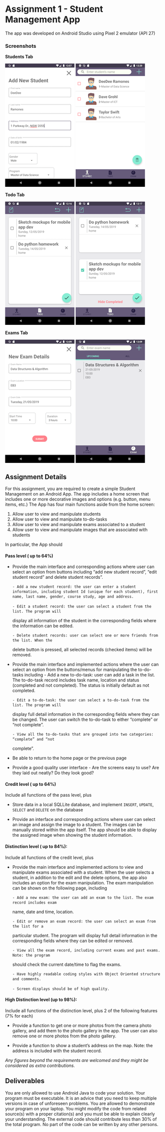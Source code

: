 # Assignment 1 - Student Management App

The app was developed on Android Studio using Pixel 2 emulator (API 27)

### Screenshots

**Students Tab**

<p align="justify">
	<img src="../images/Android_SS/as1.png">
	<img src="../images/Android_SS/as2.png">
</p>

**Todo Tab**

<p align="justify">
	<img src="../images/Android_SS/at2.png">
	<img src="../images/Android_SS/at4.png">
</p>

**Exams Tab**

<p align="justify">
	<img src="../images/Android_SS/ae1.png">
	<img src="../images/Android_SS/ae2.png">
</p>

## Assignment Details

For this assignment, you are required to create a simple Student Management on an Android
App. The app includes a home screen that includes one or more decorative images and options
(e.g. button, menu items, etc.) The App has four main functions aside from the home screen:

1. Allow user to view and manipulate students
2. Allow user to view and manipulate to-do-tasks
3. Allow user to view and manipulate exams associated to a student
4. Allow user to view and manipulate images that are associated with students

In particular, the App should

#### Pass level ( up to 64%)

-   Provide the main interface and corresponding actions where user can select an option from
    buttons including “add new student record”, “edit student record” and delete student
    records”.

        - Add a new student record: the user can enter a student information, including student Id (unique for each student), first name, last name, gender, course study, age and address.

        - Edit a student record: the user can select a student from the list. The program will

    display all information of the student in the corresponding fields where the information
    can be edited.

        - Delete student records: user can select one or more friends from the list. When the

    delete button is pressed, all selected records (checked items) will be removed.

-   Provide the main interface and implemented actions where the user can select an option from
    the buttons/menus for manipulating the to-do-tasks including - Add a new to-do-task: user can add a task in the list. The to-do-task record includes
    task name, location and status (completed and not completed). The status is initially
    default as not completed.

        - Edit a to-do-task: the user can select a to-do-task from the list. The program will

    display full detail information in the corresponding fields where they can be changed.
    The user can switch the to-do-task to either “complete” or “not complete”.

        - View all the to-do-tasks that are grouped into two categories: “complete” and “not

    complete”.

-   Be able to return to the home page or the previous page

-   Provide a good quality user interface - Are the screens easy to use? Are they laid out neatly?
    Do they look good?

#### Credit level ( up to 64%)

Include all functions of the pass level, plus

-   Store data in a local SQLLite database, and implement `INSERT`, `UPDATE`, `SELECT` and
    `DELETE` on the database

-   Provide an interface and corresponding actions where user can select an image and assign
    the image to a student. The images can be manually stored within the app itself. The app
    should be able to display the assigned image when showing the student information.

#### Distinction level ( up to 84%):

Include all functions of the credit level, plus

-   Provide the main interface and implemented actions to view and manipulate exams
    associated with a student. When the user selects a student, in addition to the edit and the
    delete options, the app also includes an option for the exam manipulation. The exam
    manipulation can be shown on the following page, including

        - Add a new exam: the user can add an exam to the list. The exam record includes exam

    name, date and time, location.

        - Edit or remove an exam record: the user can select an exam from the list for a

    particular student. The program will display full detail information in the
    corresponding fields where they can be edited or removed.

        - View all the exam record, including current exams and past exams. Note: the program

    should check the current date/time to flag the exams.

        - Have highly readable coding styles with Object Oriented structure and comments.

        - Screen displays should be of high quality.

#### High Distinction level (up to 98%):

Include all functions of the distinction level, plus 2 of the following features (7% for each)

-   Provide a function to get one or more photos from the camera photo gallery, and add them to
    the photo gallery in the app. The user can also remove one or more photos from the photo
    gallery.

-   Provide a function to show a student’s address on the map. Note: the address is included with
    the student record.

_Any figures beyond the requirements are welcomed and they might be considered as extra
contributions._

## Deliverables

You are only allowed to use Android Java to code your solution. Your program must be
executable. It is an advice that you need to keep multiple versions in case of unforeseen
problems. You are allowed to demonstrate your program on your laptop. You might modify the
code from related source(s) with a proper citation(s) and you must be able to explain clearly your
understanding. The external code should contribute less than 30% of the total program. No part
of the code can be written by any other persons.

<!-- ## Acknowledgement

Icon made by Freepik from www.flaticon.com

-->
